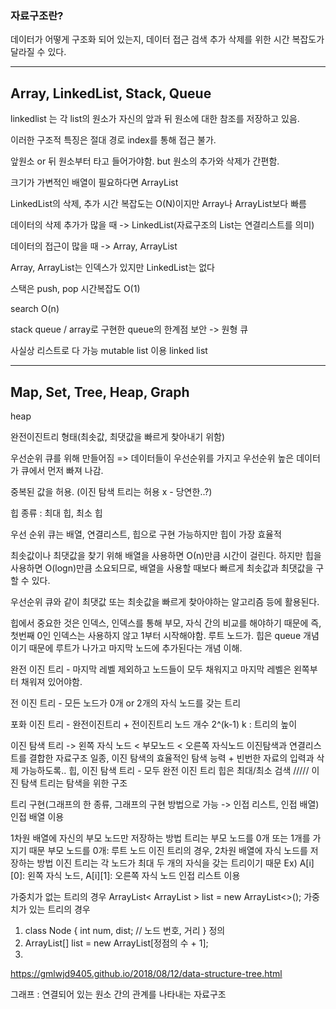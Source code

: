 ### 자료구조란?
데이터가 어떻게 구조화 되어 있는지, 데이터 접근 검색 추가 삭제를 위한 시간 복잡도가 달라질 수 있다.

- - - 

## Array, LinkedList, Stack, Queue

linkedlist 는 각 list의 원소가 자신의 앞과 뒤 원소에 대한 참조를 저장하고 있음.

이러한 구조적 특징은 절대 경로 index를 통해 접근 불가.

앞원소 or 뒤 원소부터 타고 들어가야함. but 원소의 추가와 삭제가 간편함.

크기가 가변적인 배열이 필요하다면 ArrayList

LinkedList의 삭제, 추가 시간 복잡도는 O(N)이지만 Array나 ArrayList보다 빠름

데이터의 삭제 추가가 많을 때 -> LinkedList(자료구조의 List는 연결리스트를 의미)

데이터의 접근이 많을 때 -> Array, ArrayList

Array, ArrayList는 인덱스가 있지만 LinkedList는 없다

스택은 push, pop 시간복잡도 O(1)

search O(n)

stack queue / array로 구현한 queue의 한계점 보안 -> 원형 큐

사실상 리스트로 다 가능 mutable list 이용 linked list

- - -

## Map, Set, Tree, Heap, Graph

heap

완전이진트리 형태(최솟값, 최댓값을 빠르게 찾아내기 위함)

우선순위 큐를 위해 만들어짐 => 데이터들이 우선순위를 가지고 우선순위 높은 데이터가 큐에서 먼저 빠져 나감.

중복된 값을 허용. (이진 탐색 트리는 허용 x - 당연한..?)

힙 종류 : 최대 힙, 최소 힙

우선 순위 큐는 배열, 연결리스트, 힙으로 구현 가능하지만 힙이 가장 효율적

최솟값이나 최댓값을 찾기 위해 배열을 사용하면 Ο(n)만큼 시간이 걸린다.
하지만 힙을 사용하면 O(logn)만큼 소요되므로, 배열을 사용할 때보다 빠르게 최솟값과 최댓값을 구할 수 있다.

우선순위 큐와 같이 최댓값 또는 최솟값을 빠르게 찾아야하는 알고리즘 등에 활용된다.

힙에서 중요한 것은 인덱스, 인덱스를 통해 부모, 자식 간의 비교를 해야하기 때문에
즉, 첫번째 0인 인덱스는 사용하지 않고 1부터 시작해야함. 루트 노드가.
힙은 queue 개념이기 때문에 루트가 나가고 마지막 노드에 추가된다는 개념 이해.

완전 이진 트리 - 마지막 레벨 제외하고 노드들이 모두 채워지고
마지막 레벨은 왼쪽부터 채워져 있어야함.

전 이진 트리 - 모든 노드가 0개 or 2개의 자식 노드를 갖는 트리

포화 이진 트리 - 완전이진트리 + 전이진트리
노드 개수 2^(k-1) k : 트리의 높이

이진 탐색 트리 -> 왼쪽 자식 노드 < 부모노드 < 오른쪽 자식노드
이진탐색과 연결리스트를 결합한 자료구조 일종, 이진 탐색의 효율적인 탐색 능력 + 빈번한 자료의 입력과 삭제 가능하도록..
힙, 이진 탐색 트리 - 모두 완전 이진 트리
힙은 최대/최소 검색 ///// 이진 탐색 트리는 탐색을 위한 구조

트리 구현(그래프의 한 종류, 그래프의 구현 방법으로 가능 -> 인접 리스트, 인접 배열)
인접 배열 이용

1차원 배열에 자신의 부모 노드만 저장하는 방법
트리는 부모 노드를 0개 또는 1개를 가지기 때문
부모 노드를 0개: 루트 노드
이진 트리의 경우, 2차원 배열에 자식 노드를 저장하는 방법
이진 트리는 각 노드가 최대 두 개의 자식을 갖는 트리이기 때문
Ex) A[i][0]: 왼쪽 자식 노드, A[i][1]: 오른쪽 자식 노드
인접 리스트 이용

가중치가 없는 트리의 경우
ArrayList< ArrayList > list = new ArrayList<>();
가중치가 있는 트리의 경우

1. class Node { int num, dist; // 노드 번호, 거리 } 정의
2. ArrayList[] list = new ArrayList[정점의 수 + 1];
3. 
https://gmlwjd9405.github.io/2018/08/12/data-structure-tree.html

그래프 : 연결되어 있는 원소 간의 관계를 나타내는 자료구조
